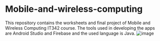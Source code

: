 # Mobile-and-wireless-computing
This repository contains the worksheets and final project of Mobile and Wireless Computing IT342 course. The tools used in developing the apps are Android Studio and Firebase and the used language is Java.
![image](https://github.com/RubaAlHilal/Mobile-and-wireless-computing/assets/73358612/cf6e5274-560f-40a6-8b51-f6d8df89a7df)
